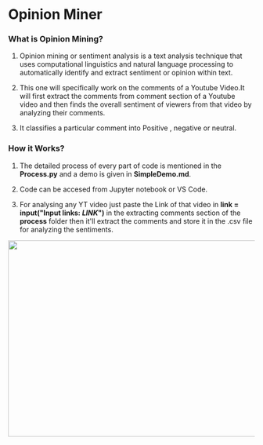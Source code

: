 # Opinion Miner

### What is Opinion Mining?
1. Opinion mining or sentiment analysis is a text analysis technique that uses computational linguistics and natural language processing to automatically identify and extract sentiment or opinion within text.

2. This one will specifically work on the comments of a Youtube Video.It will first extract the comments from comment section of a Youtube video and then finds the overall sentiment of viewers from that video by analyzing their comments.

3. It classifies a particular comment into Positive , negative or neutral.

### How it Works?
1. The detailed process of every part of code is mentioned in the **Process.py** and a demo is given in **SimpleDemo.md**.

2. Code can be accesed from Jupyter notebook or VS Code.

3. For analysing any YT video just paste the Link of that video in **link = input("Input links: ***LINK***")** in the extracting comments section of the **process** folder then it'll extract the comments and store it in the .csv file for analyzing the sentiments. 



<img src="https://user-images.githubusercontent.com/85544778/208442805-dbdc6559-3de0-4a33-9846-52259a7791d6.png" width="900" height="400" />
